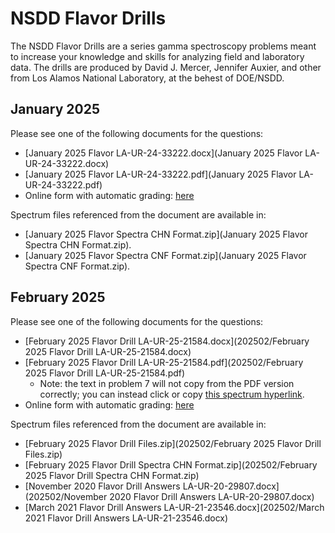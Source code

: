 # NSDD Flavor Drills

The NSDD Flavor Drills are a series gamma spectroscopy problems meant to increase your knowledge and skills for analyzing field and laboratory data.  The drills are produced by David J. Mercer, Jennifer Auxier, and other from Los Alamos National Laboratory, at the behest of DOE/NSDD.

## January 2025
Please see one of the following documents for the questions:
* [January 2025 Flavor LA-UR-24-33222.docx](January 2025 Flavor LA-UR-24-33222.docx)
* [January 2025 Flavor LA-UR-24-33222.pdf](January 2025 Flavor LA-UR-24-33222.pdf)
* Online form with automatic grading: [here](https://forms.office.com/Pages/ResponsePage.aspx?id=CvAWUi5bhEey0-0Zt0j9YAlAB5kF9pNHi3Y42MCSnJZUQVRPTjJUVjM2TzgxWUNJS01MVlQ1WUs3MC4u)

Spectrum files referenced from the document are available in:
* [January 2025 Flavor Spectra CHN Format.zip](January 2025 Flavor Spectra CHN Format.zip).
* [January 2025 Flavor Spectra CNF Format.zip](January 2025 Flavor Spectra CNF Format.zip).


## February 2025
Please see one of the following documents for the questions:
* [February 2025 Flavor Drill LA-UR-25-21584.docx](202502/February 2025 Flavor Drill LA-UR-25-21584.docx)
* [February 2025 Flavor Drill LA-UR-25-21584.pdf](202502/February 2025 Flavor Drill LA-UR-25-21584.pdf)
  * Note: the text in problem 7 will not copy from the PDF version correctly; you can instead click or copy [this spectrum hyperlink](RADDATA://G0/000/NCF2%3ARM%24DEP2Y53%3AMRA4W3%2FJGOR*6M%247UF%20RE%2FH2KF%2BEVJ0J1I1TQR8J1R5IAQH%24VQVN9C35B18%2BG5XZ08D3E%258QPODQ1%20863U2LK2ZR9LY9ESGUT2LVGHV57%3A7XJQ%2512O8476C5HHLX067EKTV%25J6M5OKP6CL6%20AUA-4VPUM8EFG22VLQMQI7DE%252H.2%25N93KIU%2FKTS8IR5WTB%2B%2FN2GMP*9JQCS7DEUSZ-HTR8ZFI-%3AM1UI%2F5QVW6VZDEOFO-GM3USZR0FVHSEXAR%20RR%24PL%3A*7T9TE-2525%20*I%24WN*T4166RJMZMREDMYCR%2BJNVSCV%2BRC%248Q.ENC51-Q9KK07L%24%3AR0KCJGMC187OEF%2B1J9NTW3QXVB%2F09%24V4%25PWIS0%3A4%24*AMXH%25GB8%24T%3AYAJ%25T84SA2ATOJ%25WHNPTUG0L.FP1CI5PT%2FDITO8WGPRG%20E5FFQ9PKYUGOHUTPK%246H.WV5%251%2B*KI8VMTN2JM.RN3VR%24PN811%20ZV%2FWJSZ4VN1OMSVUSDV05%2B6UMUN36CR0%20MEVRF6GSBX0USBE%2F9IP0YQCQD47YKB66JE0S%2F0J-D7KNYHD8%2FO5KAM1W%2F74%3ATB%2BMGE-L%2FAS-KUJ%2BD670Y%2BRF61%255HB%20Q37D%2FVGLZBANFR16UKFIZT19T5NT0U1UV5QRBO%25QTF5F7LV%2F6KF35RA9Y8B%2F29JLRJK6JLLENP3D46Q5NQ8L2A.B%3A%2BV%20MTUN5-6MGGR%2BMD%200HU5EU6POAOH6EG2K.8J4ZRTEUL6RU.ECBBPOA%20XP%2FAQN6K6LMVZTV5Q%2F%3AHK%25VZ1JAR9.PA%20V0LXL3CL8UB3%25J-IF31ITDS%25%3ANHNMZ6GO99S1R%2F5FVG5%2FRC5F399OLZ92%3AODH6Q5UR9O-4F%2FE0%25%24GPHV9*RR%25T25VJZU1ORRR50K8MBNKFBQSG5LTD%25Q%3ASTXQT4X2A8UAC2%25G673HAMSC47X7T9%2FO%2F%24075H9CNQ%2530XR048%3A82ARAGFU%25R7XU1R%3A2SGEPSHJTITI63%24PM%2B4O9W%20%2FEJEDE13GUHP59D8A7Q3V*9IM8XIG*CET%2FB%24%2BT35E5TKO8ODN4RSO%2B5TQDEV4U%2FRFP%20701K6%3A6TXU%3ARFF%24DPZ6-6IZOPH9LR%2BUGPL5F7TN8SWGUVI9LP*ZO0PK78AXK3BR2XC0GAKK%20OWO0*JSIAR0*75QV3IGXM7K1SZ6EV2QCSBSZVLRF%2B-A1X592R7-VTBQT3RN%2B51%2FL7NJ%2B%20AWBLD1A%24Y8B.ILJL%25%244*J1.3T%24%2BADG8EOQY%24MFW4IRH-QOE%3AV3P7A5KB%25UX6LEJ142KM4J9SPAVM%2B%2B7AYR18K%24148MR.90-28%20SP0R7JP7DHU%24-BCK1R%20NNYP*T5M%20TGH6NJRYM97P11P6-*3NDC5UU*ML3OJ3A4Q-DLE5LTNG7C15R5X10%25EZOJP%2BGVGK0.P%20%2B0KBOE56U.ROBMB8NAEF9KJIGQGDG%2F0VPZBEPN%20DFRU04%2BT.P7O3JT%20QI.7Y7L42WW4C64E-%25F%248O*C735MDNL0A1*8BUIIW138JJYEHL06IMKFLCXGLWK4%20NHIJCQ2FPPMK%24AG8UW0IFSA%24A9JMPW*5ROHBE9SMS5L4-RSZCB%2FOL5R0SOU5YHZMP1G6OJ1DHAC%3APL8F%2FG9%207QJH2BJIULH5XO.74Z-9PQ5F7J%20N23EDE2CT5LRI5QY9LEQ2J2-1J0M7Q48U%2B8M%2BH6X6AO8J0M1E3%2BR6LMIP%2FQGGM1-UL-203EZ0FOXC.LR6JC2K8LU1%2BVH182-%25HAWAXSHX25*R1GMUBZ2CNJDEB8HK%240IXR4WO1%20MANY9Q%2FHW55*CE%25LJSD9MMKR0JV8BW%3ASQ-4P%2046RD.XKGRLNCAC5I%2502.*EUVSD744ZUFMM4%20AC8TCQ11AB5JMHV3L%2FI%2B8G7GKI00SV97T09A6DII%2B13%2BVGXTOH12H%2B9K%2BC888I31R8F%25.C.-28IMCN2BS1ELGOCJG*CTVI%3ABPJ%20GCZGQZOL%2F9IW8ACJX%24C%2FBQS8ESV4TJN1UTUAW2LK2X6).
* Online form with automatic grading: [here](https://forms.office.com/Pages/ResponsePage.aspx?id=CvAWUi5bhEey0-0Zt0j9YAlAB5kF9pNHi3Y42MCSnJZUMEtPSEJFV0FWTzRITEZBSUlTVjZGSDNITC4u)

Spectrum files referenced from the document are available in:
* [February 2025 Flavor Drill Files.zip](202502/February 2025 Flavor Drill Files.zip)
* [February 2025 Flavor Drill Spectra CHN Format.zip](202502/February 2025 Flavor Drill Spectra CHN Format.zip)
* [November 2020 Flavor Drill Answers LA-UR-20-29807.docx](202502/November 2020 Flavor Drill Answers LA-UR-20-29807.docx)
* [March 2021 Flavor Drill Answers LA-UR-21-23546.docx](202502/March 2021 Flavor Drill Answers LA-UR-21-23546.docx)